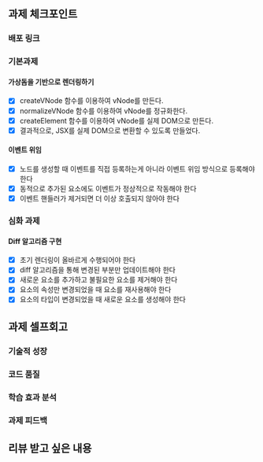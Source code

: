 ## 과제 체크포인트
### 배포 링크

<!--
배포 링크를 적어주세요
예시: https://<username>.github.io/front-6th-chapter1-1/

배포가 완료되지 않으면 과제를 통과할 수 없습니다.
배포 후에 정상 작동하는지 확인해주세요.
-->

### 기본과제

#### 가상돔을 기반으로 렌더링하기

- [X] createVNode 함수를 이용하여 vNode를 만든다.
- [X] normalizeVNode 함수를 이용하여 vNode를 정규화한다.
- [X] createElement 함수를 이용하여 vNode를 실제 DOM으로 만든다.
- [X] 결과적으로, JSX를 실제 DOM으로 변환할 수 있도록 만들었다.

#### 이벤트 위임

- [X] 노드를 생성할 때 이벤트를 직접 등록하는게 아니라 이벤트 위임 방식으로 등록해야 한다
- [X] 동적으로 추가된 요소에도 이벤트가 정상적으로 작동해야 한다
- [X] 이벤트 핸들러가 제거되면 더 이상 호출되지 않아야 한다

### 심화 과제

#### Diff 알고리즘 구현

- [X] 초기 렌더링이 올바르게 수행되어야 한다
- [X] diff 알고리즘을 통해 변경된 부분만 업데이트해야 한다
- [X] 새로운 요소를 추가하고 불필요한 요소를 제거해야 한다
- [X] 요소의 속성만 변경되었을 때 요소를 재사용해야 한다
- [X] 요소의 타입이 변경되었을 때 새로운 요소를 생성해야 한다

## 과제 셀프회고

<!-- 과제에 대한 회고를 작성해주세요 -->

### 기술적 성장
<!-- 예시
- 새로 학습한 개념
- 기존 지식의 재발견/심화
- 구현 과정에서의 기술적 도전과 해결
-->

### 코드 품질
<!-- 예시
- 특히 만족스러운 구현
- 리팩토링이 필요한 부분
- 코드 설계 관련 고민과 결정
-->

### 학습 효과 분석
<!-- 예시
- 가장 큰 배움이 있었던 부분
- 추가 학습이 필요한 영역
- 실무 적용 가능성
-->

### 과제 피드백
<!-- 예시
- 과제에서 모호하거나 애매했던 부분
- 과제에서 좋았던 부분
-->

## 리뷰 받고 싶은 내용

<!--
피드백 받고 싶은 내용을 구체적으로 남겨주세요
모호한 요청은 피드백을 남기기 어렵습니다.

참고링크: https://chatgpt.com/share/675b6129-515c-8001-ba72-39d0fa4c7b62

모호한 요청의 예시)
- 코드 스타일에 대한 피드백 부탁드립니다.
- 코드 구조에 대한 피드백 부탁드립니다.
- 개념적인 오류에 대한 피드백 부탁드립니다.
- 추가 구현이 필요한 부분에 대한 피드백 부탁드립니다.

구체적인 요청의 예시)
- 현재 함수와 변수명을 보면 직관성이 떨어지는 것 같습니다. 함수와 변수를 더 명확하게 이름 지을 수 있는 방법에 대해 조언해주실 수 있나요?
- 현재 파일 단위로 코드가 분리되어 있지만, 모듈화나 계층화가 부족한 것 같습니다. 어떤 기준으로 클래스를 분리하거나 모듈화를 진행하면 유지보수에 도움이 될까요?
- MVC 패턴을 따르려고 했는데, 제가 구현한 구조가 MVC 원칙에 맞게 잘 구성되었는지 검토해주시고, 보완할 부분을 제안해주실 수 있을까요?
- 컴포넌트 간의 의존성이 높아져서 테스트하기 어려운 상황입니다. 의존성을 낮추고 테스트 가능성을 높이는 구조 개선 방안이 있을까요?
-->
